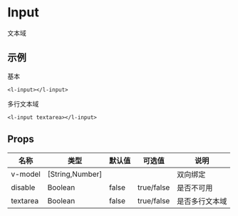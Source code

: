 # Input

文本域

## 示例

基本

```vue
<l-input></l-input>
```

多行文本域

```vue
<l-input textarea></l-input>
```

## Props

| 名称     | 类型            | 默认值 | 可选值     | 说明           |
| -------- | --------------- | ------ | ---------- | -------------- |
| v-model  | [String,Number] |        |            | 双向绑定       |
| disable  | Boolean         | false  | true/false | 是否不可用     |
| textarea | Boolean         | false  | true/false | 是否多行文本域 |
